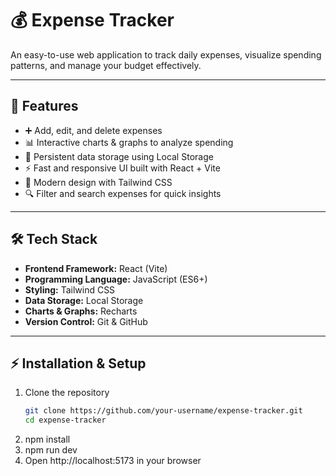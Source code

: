 # 💰 Expense Tracker  

An easy-to-use web application to track daily expenses, visualize spending patterns, and manage your budget effectively.  

---

## 🚀 Features  
- ➕ Add, edit, and delete expenses  
- 📊 Interactive charts & graphs to analyze spending  
- 💾 Persistent data storage using Local Storage  
- ⚡ Fast and responsive UI built with React + Vite  
- 🎨 Modern design with Tailwind CSS  
- 🔍 Filter and search expenses for quick insights  

---

## 🛠️ Tech Stack  
- **Frontend Framework:** React (Vite)  
- **Programming Language:** JavaScript (ES6+)  
- **Styling:** Tailwind CSS  
- **Data Storage:** Local Storage  
- **Charts & Graphs:** Recharts  
- **Version Control:** Git & GitHub  

---

## ⚡ Installation & Setup  

1. Clone the repository  
   ```bash
   git clone https://github.com/your-username/expense-tracker.git
   cd expense-tracker
2. npm install
3. npm run dev
4. Open http://localhost:5173 in your browser

